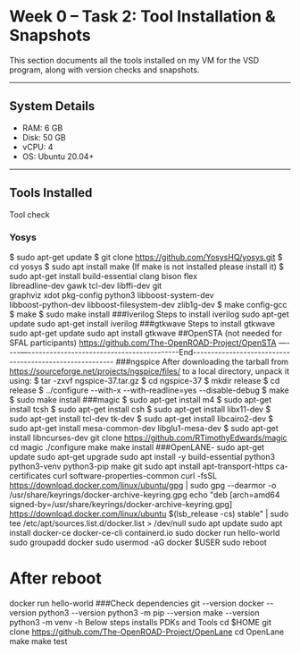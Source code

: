 # Week 0 – Task 2: Tool Installation & Snapshots

This section documents all the tools installed on my VM for the VSD program, along with version checks and snapshots.

---

## System Details

- RAM: 6 GB  
- Disk: 50 GB  
- vCPU: 4  
- OS: Ubuntu 20.04+

---

## Tools Installed

Tool check
### Yosys
$ sudo apt-get update
$ git clone https://github.com/YosysHQ/yosys.git
$ cd yosys
$ sudo apt install make (If make is not installed please install it)
$ sudo apt-get install build-essential clang bison flex \
libreadline-dev gawk tcl-dev libffi-dev git \
graphviz xdot pkg-config python3 libboost-system-dev \
libboost-python-dev libboost-filesystem-dev zlib1g-dev
$ make config-gcc
$ make
$ sudo make install
###Iverilog
Steps to install iverilog
sudo apt-get update
sudo apt-get install iverilog
###gtkwave
Steps to install gtkwave
sudo apt-get update
sudo apt install gtkwave
##OpenSTA (not needed for SFAL participants)
https://github.com/The-OpenROAD-Project/OpenSTA
—----—------------------------------------------End--------------------------------------------------------
###ngspice
After downloading the tarball from https://sourceforge.net/projects/ngspice/files/ to a local
directory, unpack it using:
$ tar -zxvf ngspice-37.tar.gz
$ cd ngspice-37
$ mkdir release
$ cd release
$ ../configure --with-x --with-readline=yes --disable-debug
$ make
$ sudo make install
###magic
$ sudo apt-get install m4
$ sudo apt-get install tcsh
$ sudo apt-get install csh
$ sudo apt-get install libx11-dev
$ sudo apt-get install tcl-dev tk-dev
$ sudo apt-get install libcairo2-dev
$ sudo apt-get install mesa-common-dev libglu1-mesa-dev
$ sudo apt-get install libncurses-dev
git clone https://github.com/RTimothyEdwards/magic
cd magic
./configure
make
make install
###OpenLANE-
sudo apt-get update
sudo apt-get upgrade
sudo apt install -y build-essential python3 python3-venv python3-pip make git
sudo apt install apt-transport-https ca-certificates curl software-properties-common
curl -fsSL https://download.docker.com/linux/ubuntu/gpg | sudo gpg --dearmor -o
/usr/share/keyrings/docker-archive-keyring.gpg
echo "deb [arch=amd64 signed-by=/usr/share/keyrings/docker-archive-keyring.gpg]
https://download.docker.com/linux/ubuntu $(lsb_release -cs) stable" | sudo tee
/etc/apt/sources.list.d/docker.list > /dev/null
sudo apt update
sudo apt install docker-ce docker-ce-cli containerd.io
sudo docker run hello-world
sudo groupadd docker
sudo usermod -aG docker $USER
sudo reboot
# After reboot
docker run hello-world
###Check dependencies
git --version
docker --version
python3 --version
python3 -m pip --version
make --version
python3 -m venv -h
Below steps installs PDKs and Tools
cd $HOME
git clone https://github.com/The-OpenROAD-Project/OpenLane
cd OpenLane
make
make test




